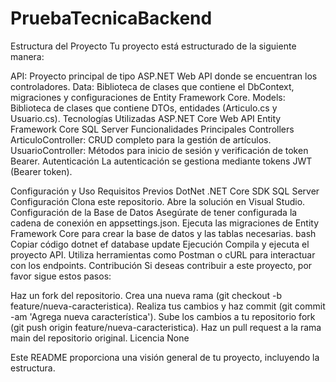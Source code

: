 # PruebaTecnicaBackend



Estructura del Proyecto
Tu proyecto está estructurado de la siguiente manera:

API: Proyecto principal de tipo ASP.NET Web API donde se encuentran los controladores.
Data: Biblioteca de clases que contiene el DbContext, migraciones y configuraciones de Entity Framework Core.
Models: Biblioteca de clases que contiene DTOs, entidades (Articulo.cs y Usuario.cs).
Tecnologías Utilizadas
ASP.NET Core Web API
Entity Framework Core
SQL Server
Funcionalidades Principales
Controllers
ArticuloController: CRUD completo para la gestión de artículos.
UsuarioController: Métodos para inicio de sesión y verificación de token Bearer.
Autenticación
La autenticación se gestiona mediante tokens JWT (Bearer token).

Configuración y Uso
Requisitos Previos
DotNet
.NET Core SDK
SQL Server
Configuración
Clona este repositorio.
Abre la solución en Visual Studio.
Configuración de la Base de Datos
Asegúrate de tener configurada la cadena de conexión en appsettings.json.
Ejecuta las migraciones de Entity Framework Core para crear la base de datos y las tablas necesarias.
bash
Copiar código
dotnet ef database update
Ejecución
Compila y ejecuta el proyecto API.
Utiliza herramientas como Postman o cURL para interactuar con los endpoints.
Contribución
Si deseas contribuir a este proyecto, por favor sigue estos pasos:

Haz un fork del repositorio.
Crea una nueva rama (git checkout -b feature/nueva-caracteristica).
Realiza tus cambios y haz commit (git commit -am 'Agrega nueva característica').
Sube los cambios a tu repositorio fork (git push origin feature/nueva-caracteristica).
Haz un pull request a la rama main del repositorio original.
Licencia
None

Este README proporciona una visión general de tu proyecto, incluyendo la estructura.
